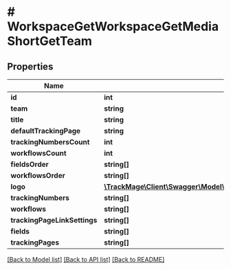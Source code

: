 # # WorkspaceGetWorkspaceGetMediaShortGetTeam

## Properties

Name | Type | Description | Notes
------------ | ------------- | ------------- | -------------
**id** | **int** |  | [optional] 
**team** | **string** |  | 
**title** | **string** |  | 
**defaultTrackingPage** | **string** |  | 
**trackingNumbersCount** | **int** |  | [optional] 
**workflowsCount** | **int** |  | [optional] 
**fieldsOrder** | **string[]** |  | [optional] 
**workflowsOrder** | **string[]** |  | [optional] 
**logo** | [**\TrackMage\Client\Swagger\Model\MediaGetWorkspaceGetMediaShortGetTeam**](MediaGetWorkspaceGetMediaShortGetTeam.md) |  | [optional] 
**trackingNumbers** | **string[]** |  | [optional] 
**workflows** | **string[]** |  | [optional] 
**trackingPageLinkSettings** | **string[]** |  | [optional] 
**fields** | **string[]** |  | [optional] 
**trackingPages** | **string[]** |  | [optional] 

[[Back to Model list]](../../README.md#documentation-for-models) [[Back to API list]](../../README.md#documentation-for-api-endpoints) [[Back to README]](../../README.md)


